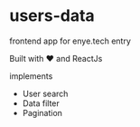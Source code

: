 # users-data
frontend app for enye.tech entry

Built with ♥ and ReactJs

implements 
* User search
* Data filter
* Pagination
